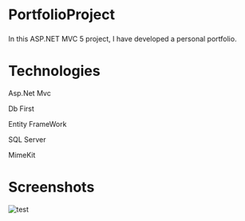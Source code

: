 # PortfolioProject
### 
In this ASP.NET MVC 5 project, I have developed a personal portfolio.
# Technologies
Asp.Net Mvc

Db First

Entity FrameWork

SQL Server

MimeKit

# Screenshots
![test](https://res.cloudinary.com/djlqp41lf/image/upload/v1694197553/Login_bclecy.png)
